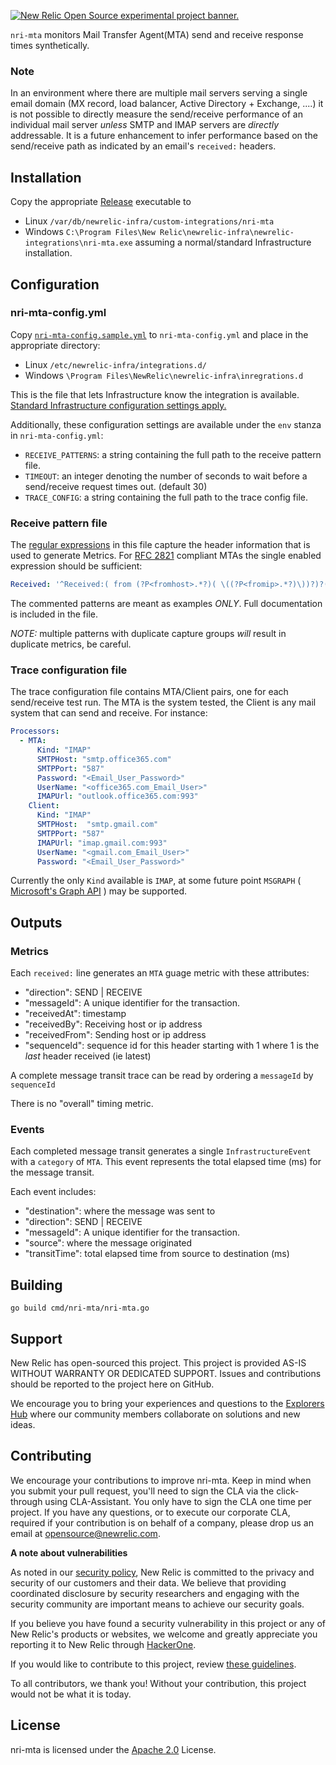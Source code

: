 <a href="https://opensource.newrelic.com/oss-category/#new-relic-experimental"><picture><source media="(prefers-color-scheme: dark)" srcset="https://github.com/newrelic/opensource-website/raw/main/src/images/categories/dark/Experimental.png"><source media="(prefers-color-scheme: light)" srcset="https://github.com/newrelic/opensource-website/raw/main/src/images/categories/Experimental.png"><img alt="New Relic Open Source experimental project banner." src="https://github.com/newrelic/opensource-website/raw/main/src/images/categories/Experimental.png"></picture></a>

`nri-mta` monitors Mail Transfer Agent(MTA) send and receive response times synthetically.

### Note
In an environment where there are multiple mail servers serving a single email domain (MX record, load balancer, Active Directory + Exchange, ....) it is not possible to directly measure the send/receive performance of an individual 
mail server _unless_ SMTP and IMAP servers are *directly* addressable. It is a future enhancement to infer performance based on the send/receive path as indicated by an email's `received:` headers.

## Installation
Copy the appropriate [Release](releases/) executable to
- Linux `/var/db/newrelic-infra/custom-integrations/nri-mta`
- Windows `C:\Program Files\New Relic\newrelic-infra\newrelic-integrations\nri-mta.exe`
assuming a normal/standard Infrastructure installation.

## Configuration
### nri-mta-config.yml
Copy [`nri-mta-config.sample.yml`](nri-mta-config.sample.yml) to `nri-mta-config.yml` and place in the appropriate directory:
- Linux `/etc/newrelic-infra/integrations.d/`
- Windows `\Program Files\NewRelic\newrelic-infra\inregrations.d`

This is the file that lets Infrastructure know the integration is available. [Standard Infrastructure configuration settings apply.](https://docs.newrelic.com/docs/infrastructure/host-integrations/infrastructure-integrations-sdk/specifications/host-integrations-standard-configuration-format/)

Additionally, these configuration settings are available under the `env` stanza in `nri-mta-config.yml`:
- `RECEIVE_PATTERNS`: a string containing the full path to the receive pattern file.
- `TIMEOUT`: an integer denoting the number of seconds to wait before a send/receive request times out. (default 30)
- `TRACE_CONFIG`:  a string containing the full path to the trace config file.

### Receive pattern file
The [regular expressions](https://github.com/google/re2/wiki/Syntax) in this file capture the header information that is used to generate Metrics. For [RFC 2821](https://www.rfc-editor.org/rfc/rfc2821#section-4.4) compliant MTAs the single enabled expression should be sufficient:
```yaml
Received: '^Received:( from (?P<fromhost>.*?)( \((?P<fromip>.*?)\))?)?( by (?P<byhost>.*?)( \((?P<byip>(.*?))?\))?)?( via (?P<via>.*?))?( with (?P<with>.*?))?( id (?P<id>.*?))?( for (?P<for>.*?))?(; (?P<timestamp>.*))'
```
The commented patterns are meant as examples _ONLY_. Full documentation is included in the file.

*NOTE:* multiple patterns with duplicate capture groups _will_ result in duplicate metrics, be careful.

### Trace configuration file
The trace configuration file contains MTA/Client pairs, one for each send/receive test run. The MTA is the system tested, the Client is any mail system that can send and receive. For instance:
```yaml
Processors:
  - MTA:
      Kind: "IMAP"
      SMTPHost: "smtp.office365.com"
      SMTPPort: "587"
      Password: "<Email_User_Password>"
      UserName: "<office365.com_Email_User>"
      IMAPUrl: "outlook.office365.com:993"
    Client:
      Kind: "IMAP"
      SMTPHost:  "smtp.gmail.com"
      SMTPPort: "587"
      IMAPUrl: "imap.gmail.com:993"
      UserName: "<gmail.com_Email_User>"
      Password: "<Email_User_Password>"
```
Currently the only `Kind` available is `IMAP`, at some future point `MSGRAPH` ( [Microsoft's Graph API](https://learn.microsoft.com/en-us/graph/api/resources/message?view=graph-rest-1.0) ) may be supported.

## Outputs
### Metrics
Each `received:` line generates an `MTA` guage metric with these attributes:
- "direction": SEND | RECEIVE
- "messageId": A unique identifier for the transaction.
- "receivedAt": timestamp
- "receivedBy": Receiving host or ip address
- "receivedFrom": Sending host or ip address
- "sequenceId": sequence id for this header starting with 1 where 1 is the _last_ header received (ie latest)

A complete message transit trace can be read by ordering a `messageId` by `sequenceId`

There is no "overall" timing metric.

### Events
Each completed message transit generates a single `InfrastructureEvent` with a `category` of `MTA`. This event represents the total elapsed time (ms) for the message transit.

Each event includes:
- "destination": where the message was sent to
- "direction": SEND | RECEIVE
- "messageId": A unique identifier for the transaction.
- "source": where the message originated
- "transitTime": total elapsed time from source to destination (ms)


## Building
`go build cmd/nri-mta/nri-mta.go`

## Support
New Relic has open-sourced this project. This project is provided AS-IS WITHOUT WARRANTY OR DEDICATED SUPPORT. Issues and contributions should be reported to the project here on GitHub.

We encourage you to bring your experiences and questions to the [Explorers Hub](https://discuss.newrelic.com) where our community members collaborate on solutions and new ideas.

## Contributing

We encourage your contributions to improve nri-mta. Keep in mind when you submit your pull request, you'll need to sign the CLA via the click-through using CLA-Assistant. You only have to sign the CLA one time per project. If you have any 
questions, or to execute our corporate CLA, required if your contribution is on behalf of a company, please drop us an email at opensource@newrelic.com.


**A note about vulnerabilities**

As noted in our [security policy](../../security/policy), New Relic is committed to the privacy and security of our customers and their data. We believe that providing coordinated disclosure by security researchers and engaging with the security community are important means to achieve our security goals.

If you believe you have found a security vulnerability in this project or any of New Relic's products or websites, we welcome and greatly appreciate you reporting it to New Relic through [HackerOne](https://hackerone.com/newrelic).

If you would like to contribute to this project, review [these guidelines](./CONTRIBUTING.md).

To all contributors, we thank you!  Without your contribution, this project would not be what it is today.

## License

nri-mta is licensed under the [Apache 2.0](/LICENSE) License.
